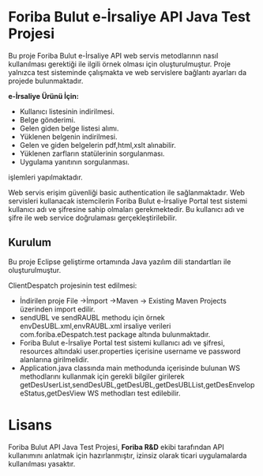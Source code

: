 # Foriba Bulut e-İrsaliye API Java Test Projesi

Bu proje Foriba Bulut e-İrsaliye API web servis metodlarının nasıl kullanılması gerektiği ile ilgili örnek olması için oluşturulmuştur. Proje yalnızca  test sisteminde çalışmakta ve web servislere bağlantı ayarları da projede bulunmaktadır.

 **e-İrsaliye Ürünü İçin:**

- Kullanıcı listesinin indirilmesi.
- Belge gönderimi.
- Gelen giden belge listesi alımı.
- Yüklenen belgenin indirilmesi.
- Gelen ve giden belgelerin pdf,html,xslt alınabilir.
- Yüklenen zarfların statülerinin sorgulanması. 
- Uygulama yanıtının sorgulanması.


işlemleri yapılmaktadır.

Web servis erişim güvenliği basic authentication ile sağlanmaktadır. Web servisleri kullanacak istemcilerin Foriba Bulut e-İrsaliye Portal test sistemi kullanıcı adı ve şifresine sahip olmaları gerekmektedir. Bu kullanıcı adı ve şifre ile web service doğrulaması gerçekleştirilebilir.


## Kurulum

Bu proje Eclipse geliştirme ortamında Java yazılım dili standartları ile oluşturulmuştur.

ClientDespatch projesinin test edilmesi:

- İndirilen proje File ->İmport ->Maven -> Existing Maven Projects  üzerinden import edilir.
- sendUBL ve sendRAUBL methodu için örnek envDesUBL.xml,envRAUBL.xml irsaliye verileri com.foriba.eDespatch.test package altında bulunmaktadır.
- Foriba Bulut e-İrsaliye Portal test sistemi kullanıcı adı ve şifresi, resources altındaki user.properties içerisine username ve password alanlarına girilmelidir.
- Application.java classında main methodunda içerisinde bulunan WS methodlarını kullanmak için gerekli bilgiler girilerek getDesUserList,sendDesUBL,getDesUBL,getDesUBLList,getDesEnvelopeStatus,getDesView WS methodları test edilebilir.



# Lisans
  
Foriba Bulut API Java Test Projesi, **Foriba R&D** ekibi tarafından API kullanımını anlatmak için hazırlanmıştır, izinsiz olarak ticari uygulamalarda kullanılması yasaktır.  
